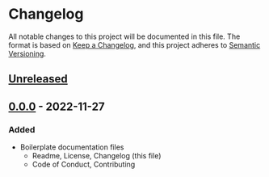 # Changelog
All notable changes to this project will be documented in this file.
The format is based on [Keep a Changelog](https://keepachangelog.com/en/1.0.0/),
and this project adheres to
[Semantic Versioning](https://semver.org/spec/v2.0.0.html).

## [Unreleased]

## [0.0.0] - 2022-11-27

### Added 
- Boilerplate documentation files
    - Readme, License, Changelog (this file)
    - Code of Conduct, Contributing

[Unreleased]: (https://github.com/primis/mrfp-util/compare/v0.0.0...HEAD)
[0.0.0]: (https://github.com/primis/mrfp-util/releasestag/v0.0.0)

